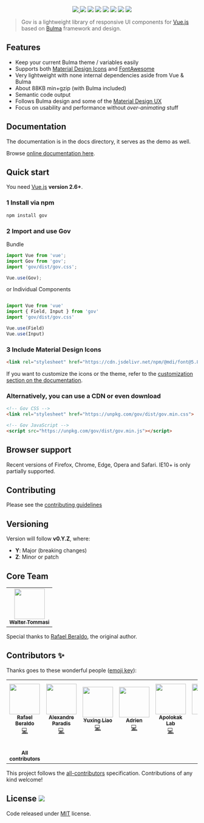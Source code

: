 <p align="center">
    <a href="https://gov.org">
        <img src="https://raw.githubusercontent.com/gov/gov/master/static/img/gov-banner.png" />
    </a>
    <a href="https://github.com/gowue/gowue/releases"><img src="https://img.shields.io/github/v/release/gov/gov?logo=gov&color=7957d5&labelColor=lightgrey" /></a>
    <a href="https://www.npmjs.com/package/gov"><img src="https://img.shields.io/npm/v/gov.svg?logo=npm" /></a>
    <a href="https://www.npmjs.com/package/gov"><img src="https://img.shields.io/npm/dt/gov.svg" /></a>
    <a href="https://circleci.com/gh/gov/gov"><img src="https://img.shields.io/circleci/project/github/gov/gov.svg?style=flat-square" /></a>
    <a href="https://codecov.io/gh/gov/gov"><img src="https://img.shields.io/codecov/c/github/gov/gov.svg?style=flat-square" /></a>
    <a href="https://discordapp.com/invite/ZkdFJMr"><img src="https://img.shields.io/badge/chat-on%20discord-7289DA.svg?logo=discord" /></a>
    <a href="https://gov.org"><img src="https://img.shields.io/badge/code_style-gov-7957d5.svg?style=flat-square" /></a>
</p>

> Gov is a lightweight library of responsive UI components for [Vue.js](https://vuejs.org/) based on [Bulma](http://bulma.io/) framework and design.

## Features

* Keep your current Bulma theme / variables easily
* Supports both [Material Design Icons](https://materialdesignicons.com/) and [FontAwesome](http://fontawesome.io/)
* Very lightweight with none internal dependencies aside from Vue & Bulma
* About 88KB min+gzip (with Bulma included)
* Semantic code output
* Follows Bulma design and some of the [Material Design UX](https://material.io/)
* Focus on usability and performance without *over-animating* stuff

## Documentation

The documentation is in the docs directory, it serves as the demo as well.

Browse [online documentation here](https://gov.org/).

## Quick start

You need [Vue.js](https://vuejs.org/) **version 2.6+**.

### 1 Install via npm

```bash
npm install gov
```

### 2 Import and use Gov

Bundle
```javascript
import Vue from 'vue';
import Gov from 'gov';
import 'gov/dist/gov.css';

Vue.use(Gov);

```
or Individual Components
```javascript

import Vue from 'vue'
import { Field, Input } from 'gov'
import 'gov/dist/gov.css'

Vue.use(Field)
Vue.use(Input)

```

### 3 Include Material Design Icons

```html
<link rel="stylesheet" href="https://cdn.jsdelivr.net/npm/@mdi/font@5.8.55/css/materialdesignicons.min.css">
```

If you want to customize the icons or the theme, refer to the [customization section on the documentation](https://gov.org/documentation/customization).

### Alternatively, you can use a CDN or even download

```html
<!-- Gov CSS -->
<link rel="stylesheet" href="https://unpkg.com/gov/dist/gov.min.css">

<!-- Gov JavaScript -->
<script src="https://unpkg.com/gov/dist/gov.min.js"></script>
```

## Browser support

Recent versions of Firefox, Chrome, Edge, Opera and Safari. IE10+ is only partially supported.

## Contributing

Please see the [contributing guidelines](./.github/CONTRIBUTING.md)

## Versioning

Version will follow **v0.Y.Z**, where:

* **Y**: Major (breaking changes)
* **Z**: Minor or patch

## Core Team

<table>
  <tr>
    <td align="center"><a href="https://twitter.com/walter_tommasi"><img src="https://avatars0.githubusercontent.com/u/8029488?v=4" width="80px;" alt=""/><br /><sub><b>Walter Tommasi</b></sub></a><br /></td>
  </tr>
</table>

Special thanks to <a href="http://twitter.com/rafaelpimpa">Rafael Beraldo</a>, the original author.

## Contributors ✨

Thanks goes to these wonderful people ([emoji key](https://allcontributors.org/docs/en/emoji-key)):

<!-- ALL-CONTRIBUTORS-LIST:START - Do not remove or modify this section -->
<!-- prettier-ignore-start -->
<!-- markdownlint-disable -->
<table>
  <tr>
    <td align="center"><a href="http://twitter.com/rafaelpimpa"><img src="https://avatars2.githubusercontent.com/u/18370605?v=4" width="80px;" alt=""/><br /><sub><b>Rafael Beraldo</b></sub></a><br /><a href="https://github.com/gowue/gowue/commits?author=rafaelpimpa" title="Code">💻</a></td>
    <td align="center"><a href="https://edutechno.ca"><img src="https://avatars1.githubusercontent.com/u/12817388?v=4" width="80px;" alt=""/><br /><sub><b>Alexandre Paradis</b></sub></a><br /><a href="https://github.com/gowue/gowue/commits?author=service-paradis" title="Code">💻</a></td>
    <td align="center"><a href="https://github.com/yxngl"><img src="https://avatars0.githubusercontent.com/u/1696853?v=4" width="80px;" alt=""/><br /><sub><b>Yuxing Liao</b></sub></a><br /><a href="https://github.com/gowue/gowue/commits?author=yxngl" title="Code">💻</a></td>
    <td align="center"><a href="https://github.com/adrlen"><img src="https://avatars2.githubusercontent.com/u/1764097?v=4" width="80px;" alt=""/><br /><sub><b>Adrien</b></sub></a><br /><a href="https://github.com/gowue/gowue/commits?author=adrlen" title="Code">💻</a></td>
    <td align="center"><a href="http://paypal.me/apolokak"><img src="https://avatars2.githubusercontent.com/u/30395693?v=4" width="80px;" alt=""/><br /><sub><b>Apolokak Lab</b></sub></a><br /><a href="https://github.com/gowue/gowue/commits?author=apolokaklab" title="Code">💻</a></td>
    <td align="center"><a href="http://owen.com.br"><img src="https://avatars1.githubusercontent.com/u/1490347?v=4" width="80px;" alt=""/><br /><sub><b>Antério Vieira</b></sub></a><br /><a href="https://github.com/gowue/gowue/commits?author=anteriovieira" title="Code">💻</a></td>
    <td align="center"><a href="https://github.com/wanxe"><img src="https://avatars3.githubusercontent.com/u/10264065?v=4" width="80px;" alt=""/><br /><sub><b>Jorge Nieto</b></sub></a><br /><a href="https://github.com/gowue/gowue/commits?author=wanxe" title="Code">💻</a></td>
    <td align="center"><a href="https://github.com/mateuswetah"><img src="https://avatars0.githubusercontent.com/u/1184874?v=4" width="80px;" alt=""/><br /><sub><b>Mateus Machado Luna</b></sub></a><br /><a href="https://github.com/gowue/gowue/commits?author=mateuswetah" title="Code">💻</a></td>
  </tr>
  <tr>
    <td align="center"><a href="https://github.com/gowue/gowue/graphs/contributors"><br /><sub><b>All contributors</b></sub></a><br /></td>
  </tr>
</table>

<!-- markdownlint-enable -->
<!-- prettier-ignore-end -->
<!-- ALL-CONTRIBUTORS-LIST:END -->

This project follows the [all-contributors](https://github.com/all-contributors/all-contributors) specification. Contributions of any kind welcome!

## License <a href="https://github.com/gowue/gowue/blob/master/LICENSE"><img src="https://img.shields.io/npm/l/gov.svg?logo=github" /></a>

Code released under [MIT](https://github.com/gowue/gowue/blob/master/LICENSE) license.
